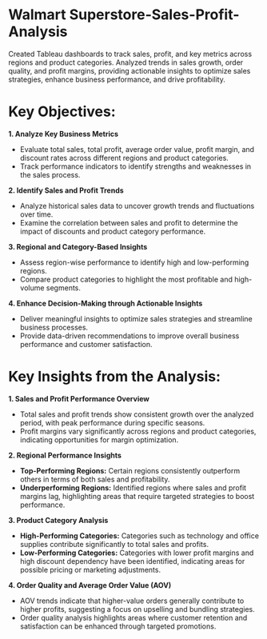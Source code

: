# Walmart Superstore-Sales-Profit-Analysis
Created Tableau dashboards to track sales, profit, and key metrics across regions and product categories. Analyzed trends in sales growth, order quality, and profit margins, providing actionable insights to optimize sales strategies, enhance business performance, and drive profitability.

# Key Objectives:

**1. Analyze Key Business Metrics**  
   - Evaluate total sales, total profit, average order value, profit margin, and discount rates across different regions and product categories.  
   - Track performance indicators to identify strengths and weaknesses in the sales process.  

**2. Identify Sales and Profit Trends**  
   - Analyze historical sales data to uncover growth trends and fluctuations over time.  
   - Examine the correlation between sales and profit to determine the impact of discounts and product category performance.  

**3. Regional and Category-Based Insights**  
   - Assess region-wise performance to identify high and low-performing regions.  
   - Compare product categories to highlight the most profitable and high-volume segments.   

**4. Enhance Decision-Making through Actionable Insights**  
   - Deliver meaningful insights to optimize sales strategies and streamline business processes.  
   - Provide data-driven recommendations to improve overall business performance and customer satisfaction.

# Key Insights from the Analysis:

 **1. Sales and Profit Performance Overview**  
   - Total sales and profit trends show consistent growth over the analyzed period, with peak performance during specific seasons.  
   - Profit margins vary significantly across regions and product categories, indicating opportunities for margin optimization.  

 **2. Regional Performance Insights**  
   - **Top-Performing Regions:** Certain regions consistently outperform others in terms of both sales and profitability.  
   - **Underperforming Regions:** Identified regions where sales and profit margins lag, highlighting areas that require targeted strategies to boost performance.  

 **3. Product Category Analysis**  
   - **High-Performing Categories:** Categories such as technology and office supplies contribute significantly to total sales and profits.  
   - **Low-Performing Categories:** Categories with lower profit margins and high discount dependency have been identified, indicating areas for possible pricing or marketing adjustments.  

 **4. Order Quality and Average Order Value (AOV)**  
   - AOV trends indicate that higher-value orders generally contribute to higher profits, suggesting a focus on upselling and bundling strategies.  
   - Order quality analysis highlights areas where customer retention and satisfaction can be enhanced through targeted promotions.
